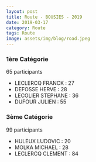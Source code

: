 ```yaml
---
layout: post
title: Route - BOUSIES - 2019
date: 2019-03-17
category: Route
tags: Route
image: assets/img/blog/road.jpeg
---
```


### 1ère Catégorie
65 participants
- LECLERCQ FRANCK : 27
- DEFOSSE HERVE : 28
- LECOLIER STEPHANE : 36
- DUFOUR JULIEN : 55

### 3ème Catégorie
99 participants
- HULEUX LUDOVIC : 20
- MOLKA MICHAEL : 28
- LECLERCQ CLEMENT : 84
